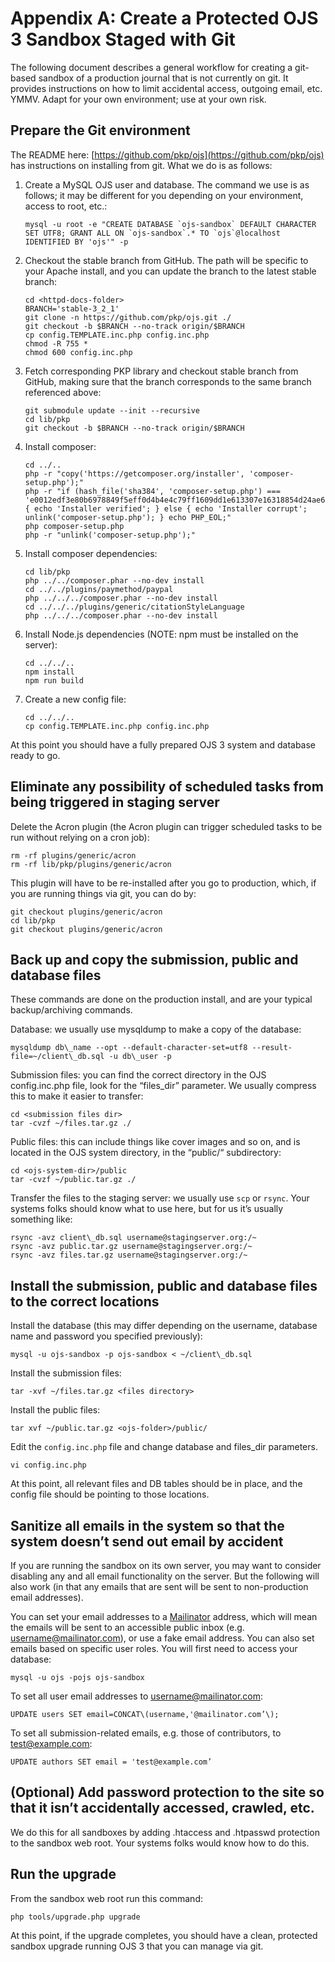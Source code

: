 # Appendix A: Create a Protected OJS 3 Sandbox Staged with Git

The following document describes a general workflow for creating a git-based sandbox of a production journal that is not currently on git. It provides instructions on how to limit accidental access, outgoing email, etc. YMMV. Adapt for your own environment; use at your own risk.

## Prepare the Git environment

The README here: [https://github.com/pkp/ojs](https://github.com/pkp/ojs) has instructions on installing from git. What we do is as follows:

1. Create a MySQL OJS user and database. The command we use is as follows; it may be different for you depending on your environment, access to root, etc.:

   ```
   mysql -u root -e "CREATE DATABASE `ojs-sandbox` DEFAULT CHARACTER SET UTF8; GRANT ALL ON `ojs-sandbox`.* TO `ojs`@localhost IDENTIFIED BY 'ojs'" -p
   ```

2. Checkout the stable branch from GitHub. The path will be specific to your Apache install, and you can update the branch to the latest stable branch:

   ```
   cd <httpd-docs-folder>
   BRANCH='stable-3_2_1'
   git clone -n https://github.com/pkp/ojs.git ./
   git checkout -b $BRANCH --no-track origin/$BRANCH
   cp config.TEMPLATE.inc.php config.inc.php
   chmod -R 755 *
   chmod 600 config.inc.php
   ```

3. Fetch corresponding PKP library and checkout stable branch from GitHub, making sure that the branch corresponds to the same branch referenced above:

   ```
   git submodule update --init --recursive
   cd lib/pkp
   git checkout -b $BRANCH --no-track origin/$BRANCH
   ```

4. Install composer:

   ```
   cd ../..
   php -r "copy('https://getcomposer.org/installer', 'composer-setup.php');"
   php -r "if (hash_file('sha384', 'composer-setup.php') === 'e0012edf3e80b6978849f5eff0d4b4e4c79ff1609dd1e613307e16318854d24ae64f26d17af3ef0bf7cfb710ca74755a') { echo 'Installer verified'; } else { echo 'Installer corrupt'; unlink('composer-setup.php'); } echo PHP_EOL;"
   php composer-setup.php
   php -r "unlink('composer-setup.php');"
   ```

5. Install composer dependencies:

   ```
   cd lib/pkp
   php ../../composer.phar --no-dev install
   cd ../../plugins/paymethod/paypal
   php ../../../composer.phar --no-dev install
   cd ../../../plugins/generic/citationStyleLanguage
   php ../../../composer.phar --no-dev install
   ```

6. Install Node.js dependencies \(NOTE: npm must be installed on the server\):

   ```
   cd ../../..
   npm install
   npm run build
   ```

7. Create a new config file:

   ```
   cd ../../..
   cp config.TEMPLATE.inc.php config.inc.php
   ```

At this point you should have a fully prepared OJS 3 system and database ready to go.

## **Eliminate any possibility of scheduled tasks from being triggered in staging server**

Delete the Acron plugin \(the Acron plugin can trigger scheduled tasks to be run without relying on a cron job\):

   ```
   rm -rf plugins/generic/acron
   rm -rf lib/pkp/plugins/generic/acron
   ```

This plugin will have to be re-installed after you go to production, which, if you are running things via git, you can do by:

   ```
   git checkout plugins/generic/acron
   cd lib/pkp
   git checkout plugins/generic/acron
   ```

## Back up and copy the submission, public and database files

These commands are done on the production install, and are your typical backup/archiving commands.

Database: we usually use mysqldump to make a copy of the database:

   ```
   mysqldump db\_name --opt --default-character-set=utf8 --result-file=~/client\_db.sql -u db\_user -p
   ```

Submission files: you can find the correct directory in the OJS config.inc.php file, look for the “files\_dir” parameter. We usually compress this to make it easier to transfer:

   ```
   cd <submission files dir>
   tar -cvzf ~/files.tar.gz ./
   ```

Public files: this can include things like cover images and so on, and is located in the OJS system directory, in the “public/“ subdirectory:

   ```
   cd <ojs-system-dir>/public
   tar -cvzf ~/public.tar.gz ./
   ```

Transfer the files to the staging server: we usually use `scp` or `rsync`. Your systems folks should know what to use here, but for us it’s usually something like:

  ```
  rsync -avz client\_db.sql username@stagingserver.org:/~
  rsync -avz public.tar.gz username@stagingserver.org:/~
  rsync -avz files.tar.gz username@stagingserver.org:/~
  ```

## Install the submission, public and database files to the correct locations

Install the database (this may differ depending on the username, database name and password you specified previously):

   ```
   mysql -u ojs-sandbox -p ojs-sandbox < ~/client\_db.sql
   ```

Install the submission files:

   ```
   tar -xvf ~/files.tar.gz <files directory>
   ```

Install the public files:

   ```
   tar xvf ~/public.tar.gz <ojs-folder>/public/
   ```

Edit the `config.inc.php` file and change database and files_dir parameters.

   ```
   vi config.inc.php
   ```

At this point, all relevant files and DB tables should be in place, and the config file should be pointing to those locations.

## Sanitize all emails in the system so that the system doesn’t send out email by accident

If you are running the sandbox on its own server, you may want to consider disabling any and all email functionality on the server. But the following will also work (in that any emails that are sent will be sent to non-production email addresses).

You can set your email addresses to a [Mailinator](https://www.mailinator.com/) address, which will mean the emails will be sent to an accessible public inbox (e.g. username@mailinator.com), or use a fake email address. You can also set emails based on specific user roles. You will first need to access your database:

   ```
   mysql -u ojs -pojs ojs-sandbox
   ```

To set all user email addresses to username@mailinator.com:

   ```
   UPDATE users SET email=CONCAT\(username,'@mailinator.com’\);
   ```

To set all submission-related emails, e.g. those of contributors, to test@example.com:

   ```
   UPDATE authors SET email = 'test@example.com’
   ```

##  (Optional) Add password protection to the site so that it isn’t accidentally accessed, crawled, etc.

We do this for all sandboxes by adding .htaccess and .htpasswd protection to the sandbox web root. Your systems folks would know how to do this.

## Run the upgrade

From the sandbox web root run this command:

   ```
   php tools/upgrade.php upgrade
   ```

At this point, if the upgrade completes, you should have a clean, protected sandbox upgrade running OJS 3 that you can manage via git.
